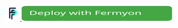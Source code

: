 [<img alt="alt_text" width=40 height=40 src="assets/favicon.png" /> <img width=400 height=40 alt="alt_text" src="assets/deploy-button.svg" />](http://localhost:3000/)
